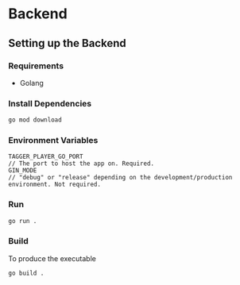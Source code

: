 # Backend

## Setting up the Backend

### Requirements

- Golang

### Install Dependencies

```sh
go mod download
```

### Environment Variables

```env
TAGGER_PLAYER_GO_PORT
// The port to host the app on. Required.
GIN_MODE
// "debug" or "release" depending on the development/production environment. Not required.
```

### Run

```sh
go run .
```

### Build

To produce the executable

```sh
go build .
```
